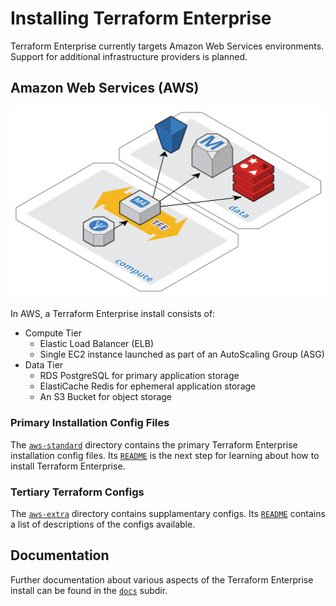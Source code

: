 # Installing Terraform Enterprise

Terraform Enterprise currently targets Amazon Web Services environments. Support for additional infrastructure providers is planned.

## Amazon Web Services (AWS)

![aws-infra-architecture](docs/assets/aws-infra-architecture.png)

In AWS, a Terraform Enterprise install consists of:

 * Compute Tier
   * Elastic Load Balancer (ELB)
   * Single EC2 instance launched as part of an AutoScaling Group (ASG)
 * Data Tier
   * RDS PostgreSQL for primary application storage
   * ElastiCache Redis for ephemeral application storage
   * An S3 Bucket for object storage

### Primary Installation Config Files

The [`aws-standard`](aws-standard/) directory contains the primary Terraform Enterprise installation config files. Its [`README`](aws-standard/README.md) is the next step for learning about how to install Terraform Enterprise.

### Tertiary Terraform Configs

The [`aws-extra`](aws-extra/) directory contains supplamentary configs. Its [`README`](aws-extra/README.md) contains a list of descriptions of the configs available.

## Documentation

Further documentation about various aspects of the Terraform Enterprise install can be found in the [`docs`](docs/) subdir.
